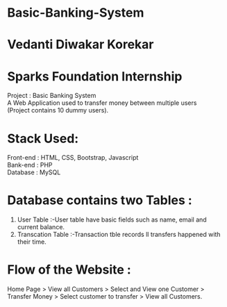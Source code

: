 # Basic-Banking-System
# Vedanti Diwakar Korekar
# Sparks Foundation Internship
Project : Basic Banking System <br/>
A Web Application used to transfer money between multiple users <br/>
(Project contains 10 dummy users).
# Stack Used:
Front-end : HTML, CSS, Bootstrap, Javascript <br/>
Bank-end : PHP <br/>
Database : MySQL
# Database contains two Tables :
1. User Table :-User table have basic fields such as name, email and current balance.
2. Transcation Table :-Transaction tble records ll transfers happened with their time.
# Flow of the Website :
Home Page > View all Customers > Select and View one Customer > Transfer Money > Select customer to transfer > View all Customers.
